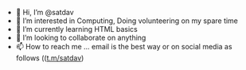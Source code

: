 - 👋 Hi, I’m @satdav
- 👀 I’m interested in Computing, Doing volunteering on my spare time
- 🌱 I’m currently learning HTML basics
- 💞️ I’m looking to collaborate on anything
- 📫 How to reach me ... email is the best way or on social media as follows (([t.m/satdav](https://t.me/satdav))

<!---
satdav/satdav is a ✨ special ✨ repository because its `README.md` (this file) appears on your GitHub profile.
You can click the Preview link to take a look at your changes.
--->
